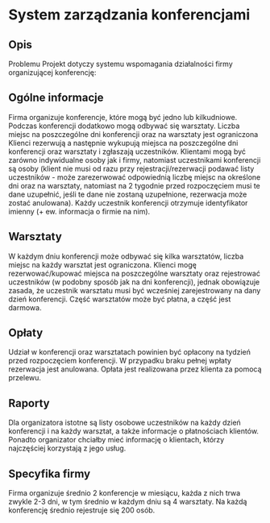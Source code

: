 # System zarządzania konferencjami

## Opis
Problemu Projekt dotyczy systemu wspomagania działalności firmy organizującej konferencję:

## Ogólne informacje
Firma organizuje konferencje, które mogą być jedno lub kilkudniowe. Podczas konferencji dodatkowo mogą odbywać się warsztaty. Liczba miejsc na poszczególne dni konferencji oraz na warsztaty jest ograniczona Klienci rezerwują a następnie wykupują miejsca na poszczególne dni konferencji oraz warsztaty i zgłaszają uczestników. Klientami mogą być zarówno indywidualne osoby jak i firmy, natomiast uczestnikami konferencji są osoby (klient nie musi od razu przy rejestracji/rezerwacji podawać listy uczestników - może zarezerwować odpowiednią liczbę miejsc na określone dni oraz na warsztaty, natomiast na 2 tygodnie przed rozpoczęciem musi te dane uzupełnić, jeśli te dane nie zostaną uzupełnione, rezerwacja może zostać anulowana). Każdy uczestnik konferencji otrzymuje identyfikator imienny (+ ew. informacja o firmie na nim). 

## Warsztaty
W każdym dniu konferencji może odbywać się kilka warsztatów, liczba miejsc na każdy warsztat jest ograniczona. Klienci mogę rezerwować/kupować miejsca na poszczególne warsztaty oraz rejestrować uczestników (w podobny sposób jak na dni konferencji), jednak obowiązuje zasada, że uczestnik warsztatu musi być wcześniej zarejestrowany na dany dzień konferencji. Część warsztatów może być płatna, a część jest darmowa. 

## Opłaty
Udział w konferencji oraz warsztatach powinien być opłacony na tydzień przed rozpoczęciem konferencji. W przypadku braku pełnej wpłaty rezerwacja jest anulowana. Opłata jest realizowana przez klienta za pomocą przelewu.

## Raporty
Dla organizatora istotne są listy osobowe uczestników na każdy dzień konferencji i na każdy warsztat, a także informacje o płatnościach klientów. Ponadto organizator chciałby mieć informację o klientach, którzy najczęściej korzystają z jego usług.

## Specyfika firmy
Firma organizuje średnio 2 konferencje w miesiącu, każda z nich trwa zwykle 2-3 dni, w tym średnio w każdym dniu są 4 warsztaty. Na każdą konferencję średnio rejestruje się 200 osób.
